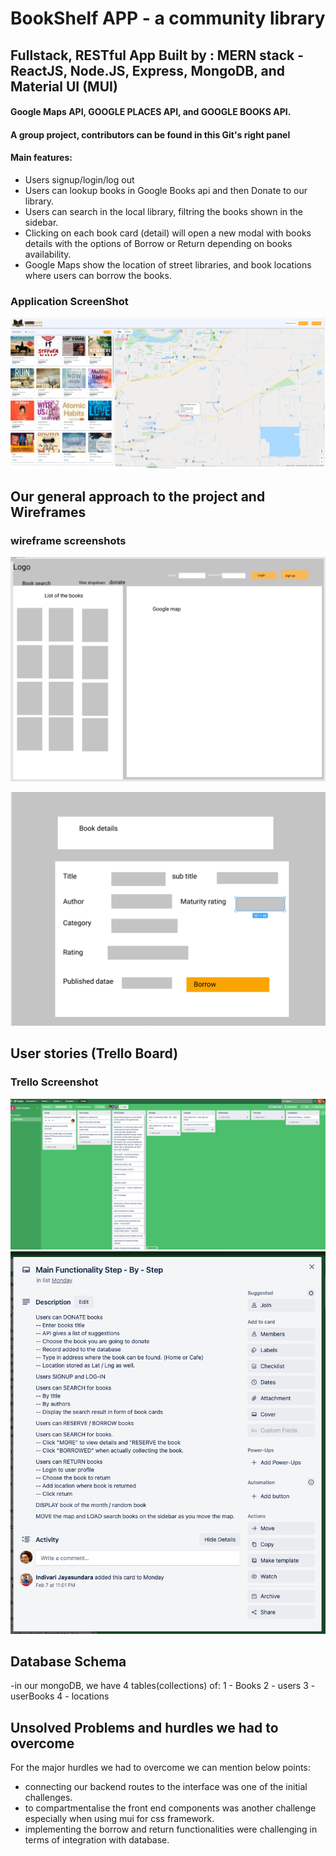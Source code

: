 # BookShelf APP - a community library 
## Fullstack, RESTful App Built by : MERN stack - ReactJS, Node.JS, Express, MongoDB, and Material UI (MUI)
#### Google Maps API, GOOGLE PLACES API, and GOOGLE BOOKS API.
#### A group project, contributors can be found in this Git's right panel
#### Main features: 

- Users signup/login/log out
- Users can lookup books in Google Books api and then Donate to our library.
- Users can search in the local library, filtring the books shown in the sidebar.
- Clicking on each book card (detail) will open a new modal with books details with the options of Borrow or Return depending on books availability.
- Google Maps show the location of street libraries, and book locations where users can borrow the books. 

### Application ScreenShot
![Screenshot](bookshelf_ss.png)

## Our general approach to the project and Wireframes

### wireframe screenshots
![Screenshot](wireframe1.png)

![Screenshot](wireframe2.png)

## User stories (Trello Board)


### Trello Screenshot
![Screenshot](trello1.png)
![Screenshot](trello2.png)


## Database Schema
-in our mongoDB, we have 4 tables(collections) of: 
1 - Books
2 - users
3 - userBooks
4 - locations

## Unsolved Problems and hurdles we had to overcome

For the major hurdles we had to overcome we can mention below points:
- connecting our backend routes to the interface was one of the initial challenges.
- to compartmentalise the front end components was another challenge especially when using mui for css framework.
- implementing the borrow and return functionalities were challenging in terms of integration with database.









